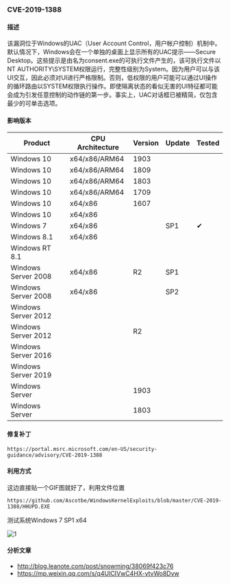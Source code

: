 ### CVE-2019-1388

#### 描述

该漏洞位于Windows的UAC（User Account Control，用户帐户控制）机制中。默认情况下，Windows会在一个单独的桌面上显示所有的UAC提示——Secure Desktop。这些提示是由名为consent.exe的可执行文件产生的，该可执行文件以NT AUTHORITY\SYSTEM权限运行，完整性级别为System。因为用户可以与该UI交互，因此必须对UI进行严格限制。否则，低权限的用户可能可以通过UI操作的循环路由以SYSTEM权限执行操作。即使隔离状态的看似无害的UI特征都可能会成为引发任意控制的动作链的第一步。事实上，UAC对话框已被精简，仅包含最少的可单击选项。

#### 影响版本

| Product             | CPU Architecture | Version | Update | Tested             |
| ------------------- | ---------------- | ------- | ------ | ------------------ |
| Windows 10          | x64/x86/ARM64    | 1903    |        |                    |
| Windows 10          | x64/x86/ARM64    | 1809    |        |                    |
| Windows 10          | x64/x86/ARM64    | 1803    |        |                    |
| Windows 10          | x64/x86/ARM64    | 1709    |        |                    |
| Windows 10          | x64/x86          | 1607    |        |                    |
| Windows 10          | x64/x86          |         |        |                    |
| Windows 7           | x64/x86          |         | SP1    | &#10004; |
| Windows 8.1         | x64/x86          |         |        |                    |
| Windows RT 8.1      |                  |         |        |                    |
| Windows Server 2008 | x64/x86          | R2      | SP1    |                    |
| Windows Server 2008 | x64/x86          |         | SP2    |                    |
| Windows Server 2012 |                  |         |        |                    |
| Windows Server 2012 |                  | R2      |        |                    |
| Windows Server 2016 |                  |         |        |                    |
| Windows Server 2019 |                  |         |        |                    |
| Windows Server      |                  | 1903    |        |                    |
| Windows Server      |                  | 1803    |        |                    |

#### 修复补丁

```
https://portal.msrc.microsoft.com/en-US/security-guidance/advisory/CVE-2019-1388
```

#### 利用方式

这边直接贴一个GIF图就好了，利用文件位置

```
https://github.com/Ascotbe/WindowsKernelExploits/blob/master/CVE-2019-1388/HHUPD.EXE
```

测试系统Windows 7 SP1 x64

![1](https://raw.github.com/Ascotbe/Random-img/master/Kernelhub/CVE-2019-1388_win7_sp1_x64.gif)

#### 分析文章
- http://blog.leanote.com/post/snowming/38069f423c76
- https://mp.weixin.qq.com/s/q4UICIVwC4HX-ytvWo8Dvw